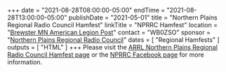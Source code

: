 +++
date = "2021-08-28T08:00:00-05:00"
endTime = "2021-08-28T13:00:00-05:00"
publishDate = "2021-05-01"
title = "Northern Plains Regional Radio Council Hamfest"
linkTitle = "NPRRC Hamfest"
location = "[Brewster MN American Legion Post](https://duckduckgo.com/?t=ffcm&q=825+3rd+Avenue+Brewster%2C+MN+56119&ia=web&iaxm=maps)"
contact = "WB0ZSO"
sponsor = "[Northern Plains Regional Radio Council](https://www.facebook.com/groups/NPRRC/)"
dates = [ "Regional Hamfests" ]
outputs = [ "HTML" ]
+++
Please visit the
[ARRL Northern Plains Regional Radio Council Hamfest page](http://www.arrl.org/hamfests/northern-plains-regional-radio-council-hamfest-5)
or the
[NPRRC Facebook page](https://www.facebook.com/groups/NPRRC/)
for more information.

